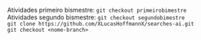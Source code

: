 Atividades primeiro bismestre: `git checkout primeirobimestre `
<br />
Atividades segundo bismestre: `git checkout segundobimestre `
<br />
`git clone https://github.com/XLucasHoffmannX/searches-ai.git`
<br />
`git checkout <nome-branch>`
